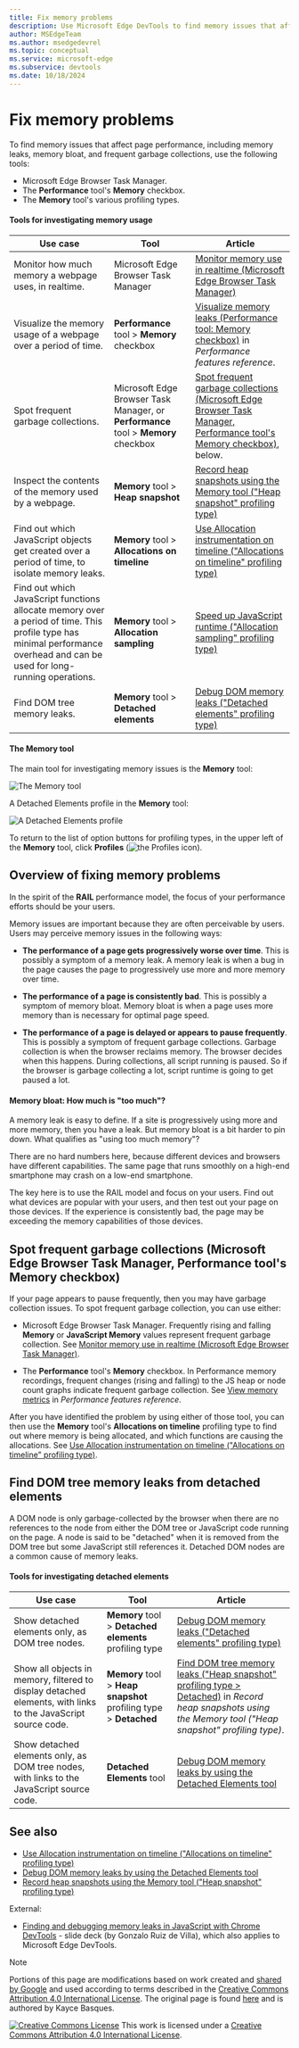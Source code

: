 ```yaml
---
title: Fix memory problems
description: Use Microsoft Edge DevTools to find memory issues that affect page performance, including memory leaks, memory bloat, and frequent garbage collections.
author: MSEdgeTeam
ms.author: msedgedevrel
ms.topic: conceptual
ms.service: microsoft-edge
ms.subservice: devtools
ms.date: 10/18/2024
---
```

<!-- Copyright Kayce Basques

   Licensed under the Apache License, Version 2.0 (the "License");
   you may not use this file except in compliance with the License.
   You may obtain a copy of the License at

       https://www.apache.org/licenses/LICENSE-2.0

   Unless required by applicable law or agreed to in writing, software
   distributed under the License is distributed on an "AS IS" BASIS,
   WITHOUT WARRANTIES OR CONDITIONS OF ANY KIND, either express or implied.
   See the License for the specific language governing permissions and
   limitations under the License.  -->
# Fix memory problems

To find memory issues that affect page performance, including memory leaks, memory bloat, and frequent garbage collections, use the following tools:
* Microsoft Edge Browser Task Manager.
* The **Performance** tool's **Memory** checkbox.
* The **Memory** tool's various profiling types.


<!-- ------------------------------ -->
#### Tools for investigating memory usage

| Use case | Tool | Article |
|---|---|---|
| Monitor how much memory a webpage uses, in realtime. | Microsoft Edge Browser Task Manager | [Monitor memory use in realtime (Microsoft Edge Browser Task Manager)](./microsoft-edge-browser-task-manager.md) |
| Visualize the memory usage of a webpage over a period of time. | **Performance** tool > **Memory** checkbox | [Visualize memory leaks (Performance tool: Memory checkbox)](../evaluate-performance/reference.md#visualize-memory-leaks-performance-tool-memory-checkbox) in _Performance features reference_. |
| Spot frequent garbage collections. | Microsoft Edge Browser Task Manager, or **Performance** tool > **Memory** checkbox | [Spot frequent garbage collections (Microsoft Edge Browser Task Manager, Performance tool's Memory checkbox)](#spot-frequent-garbage-collections-microsoft-edge-browser-task-manager-performance-tools-memory-checkbox), below. |
| Inspect the contents of the memory used by a webpage. | **Memory** tool > **Heap snapshot** | [Record heap snapshots using the Memory tool ("Heap snapshot" profiling type)](./heap-snapshots.md) |
| Find out which JavaScript objects get created over a period of time, to isolate memory leaks. | **Memory** tool > **Allocations on timeline** | [Use Allocation instrumentation on timeline ("Allocations on timeline" profiling type)](./allocation-profiler.md) |
| Find out which JavaScript functions allocate memory over a period of time. This profile type has minimal performance overhead and can be used for long-running operations. | **Memory** tool > **Allocation sampling** | [Speed up JavaScript runtime ("Allocation sampling" profiling type)](../rendering-tools/js-runtime.md) |
| Find DOM tree memory leaks. | **Memory** tool > **Detached elements** | [Debug DOM memory leaks ("Detached elements" profiling type)](./dom-leaks-memory-tool-detached-elements.md) |


<!-- ------------------------------ -->
#### The Memory tool

The main tool for investigating memory issues is the **Memory** tool:

![The Memory tool](./index-images/memory-tool.png)

A Detached Elements profile in the **Memory** tool:

![A Detached Elements profile](./index-images/detached-elements-profile.png)

To return to the list of option buttons for profiling types, in the upper left of the **Memory** tool, click **Profiles** (![the Profiles icon](./index-images/profiles-icon.png)).


<!-- ====================================================================== -->
## Overview of fixing memory problems

In the spirit of the **RAIL**<!-- [RAIL](/profile/evaluate-performance/rail) --> performance model, the focus of your performance efforts should be your users.

<!--todo old: add RAIL section when available  -->

Memory issues are important because they are often perceivable by users.  Users may perceive memory issues in the following ways:

*  **The performance of a page gets progressively worse over time**.  This is possibly a symptom of a memory leak.  A memory leak is when a bug in the page causes the page to progressively use more and more memory over time.

*  **The performance of a page is consistently bad**.  This is possibly a symptom of memory bloat.  Memory bloat is when a page uses more memory than is necessary for optimal page speed.

*  **The performance of a page is delayed or appears to pause frequently**.  This is possibly a symptom of frequent garbage collections.  Garbage collection is when the browser reclaims memory.  The browser decides when this happens.  During collections, all script running is paused.  So if the browser is garbage collecting a lot, script runtime is going to get paused a lot.


<!-- ------------------------------ -->
#### Memory bloat: How much is "too much"?

A memory leak is easy to define.  If a site is progressively using more and more memory, then you have a leak.  But memory bloat is a bit harder to pin down.  What qualifies as "using too much memory"?

There are no hard numbers here, because different devices and browsers have different capabilities.  The same page that runs smoothly on a high-end smartphone may crash on a low-end smartphone.

The key here is to use the RAIL model and focus on your users.  Find out what devices are popular with your users, and then test out your page on those devices.  If the experience is consistently bad, the page may be exceeding the memory capabilities of those devices.


<!-- ====================================================================== -->
## Spot frequent garbage collections (Microsoft Edge Browser Task Manager, Performance tool's Memory checkbox)

If your page appears to pause frequently, then you may have garbage collection issues.  To spot frequent garbage collection, you can use either:

* Microsoft Edge Browser Task Manager.  Frequently rising and falling **Memory** or **JavaScript Memory** values represent frequent garbage collection.  See [Monitor memory use in realtime (Microsoft Edge Browser Task Manager)](./microsoft-edge-browser-task-manager.md).

* The **Performance** tool's **Memory** checkbox.  In Performance memory recordings, frequent changes (rising and falling) to the JS heap or node count graphs indicate frequent garbage collection.  See [View memory metrics](../evaluate-performance/reference.md#view-memory-metrics) in _Performance features reference_.

After you have identified the problem by using either of those tool, you can then use the **Memory** tool's **Allocations on timeline** profiling type to find out where memory is being allocated, and which functions are causing the allocations.  See [Use Allocation instrumentation on timeline ("Allocations on timeline" profiling type)](./allocation-profiler.md).


<!-- ====================================================================== -->
## Find DOM tree memory leaks from detached elements

A DOM node is only garbage-collected by the browser when there are no references to the node from either the DOM tree or JavaScript code running on the page.  A node is said to be "detached" when it is removed from the DOM tree but some JavaScript still references it.  Detached DOM nodes are a common cause of memory leaks.


<!-- ------------------------------ -->
#### Tools for investigating detached elements

| Use case | Tool | Article |
|---|---|---|
| Show detached elements only, as DOM tree nodes. | **Memory** tool > **Detached elements** profiling type | [Debug DOM memory leaks ("Detached elements" profiling type)](./dom-leaks-memory-tool-detached-elements.md) |
| Show all objects in memory, filtered to display detached elements, with links to the JavaScript source code. | **Memory** tool > **Heap snapshot** profiling type > **Detached** | [Find DOM tree memory leaks ("Heap snapshot" profiling type > Detached)](./heap-snapshots.md#find-dom-tree-memory-leaks-heap-snapshot-profiling-type--detached) in _Record heap snapshots using the Memory tool ("Heap snapshot" profiling type)_. |
| Show detached elements only, as DOM tree nodes, with links to the JavaScript source code. | **Detached Elements** tool | [Debug DOM memory leaks by using the Detached Elements tool](./dom-leaks.md) |


<!-- ====================================================================== -->
## See also
<!-- todo: all links in article -->

* [Use Allocation instrumentation on timeline ("Allocations on timeline" profiling type)](./allocation-profiler.md)
* [Debug DOM memory leaks by using the Detached Elements tool](./dom-leaks.md)
* [Record heap snapshots using the Memory tool ("Heap snapshot" profiling type)](./heap-snapshots.md)
<!--
* [Detached Elements profiling type in Memory tool](../whats-new/2024/10/devtools-130.md#detached-elements-profiling-type-in-memory-tool) in _What's New in DevTools (Microsoft Edge 130)_.
-->

External:
* [Finding and debugging memory leaks in JavaScript with Chrome DevTools](https://slid.es/gruizdevilla/memory) - slide deck (by Gonzalo Ruiz de Villa), which also applies to Microsoft Edge DevTools.


<!-- ====================================================================== -->
> [!NOTE]
> Portions of this page are modifications based on work created and [shared by Google](https://developers.google.com/terms/site-policies) and used according to terms described in the [Creative Commons Attribution 4.0 International License](https://creativecommons.org/licenses/by/4.0).
> The original page is found [here](https://developer.chrome.com/docs/devtools/memory-problems/) and is authored by Kayce Basques.

[![Creative Commons License](../../media/cc-logo/88x31.png)](https://creativecommons.org/licenses/by/4.0)
This work is licensed under a [Creative Commons Attribution 4.0 International License](https://creativecommons.org/licenses/by/4.0).

<!-- [recording](/profile/evaluate-performance/timeline-tool#make-a-recording) -->
<!-- [hngd](https://jsfiddle.net/kaycebasques/tmtbw8ef/) -->
